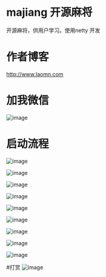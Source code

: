 
# majiang 开源麻将
开源麻将，供用户学习。使用netty 开发

# 作者博客
http://www.laomn.com

# 加我微信

 ![image](https://github.com/henanren/majiang/blob/master/jpg/weixin.jpg)

# 启动流程
 
 
 ![image](https://github.com/henanren/majiang/blob/master/jpg/boss.jpg)

 ![image](https://github.com/henanren/majiang/blob/master/jpg/gaetway.jpg)

 ![image](https://github.com/henanren/majiang/blob/master/jpg/sence.jpg)

 ![image](https://github.com/henanren/majiang/blob/master/jpg/gate1.jpg)

 ![image](https://github.com/henanren/majiang/blob/master/jpg/client.jpg)

 ![image](https://github.com/henanren/majiang/blob/master/jpg/game.jpg)

 ![image](https://github.com/henanren/majiang/blob/master/jpg/game2.jpg)

 ![image](https://github.com/henanren/majiang/blob/master/jpg/game3.jpg)

  ![image](https://github.com/henanren/majiang/blob/master/jpg/game4.jpg)

#打赏
![image](https://github.com/henanren/majiang/blob/master/jpg/%E5%BE%AE%E4%BF%A1%E5%9B%BE%E7%89%87_20200114171506.png?raw=true)
